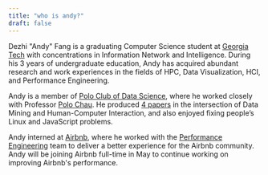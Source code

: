 ```yaml
---
title: "who is andy?"
draft: false
---
```


Dezhi "Andy" Fang is a graduating Computer Science student at [Georgia Tech][0] with concentrations in Information Network and Intelligence. During his 3 years of undergraduate education, Andy has acquired abundant research and work experiences in the fields of HPC, Data Visualization, HCI, and Performance Engineering.

Andy is a member of [Polo Club of Data Science][1], where he worked closely with Professor [Polo Chau][2]. He produced [4 papers][3] in the intersection of Data Mining and Human-Computer Interaction, and also enjoyed fixing people’s Linux and JavaScript problems.

Andy interned at [Airbnb][4], where he worked with the [Performance Engineering][5] team to deliver a better experience for the Airbnb community. Andy will be joining Airbnb full-time in May to continue working on improving Airbnb's performance.

[0]: https://www.gatech.edu/
[1]: https://poloclub.github.io/
[2]: https://www.cc.gatech.edu/~dchau/
[3]: https://cv.andyfang.me/#publications
[4]: https://airbnb.com/
[5]: https://www.airbnb.com/careers/departments/position/729187
